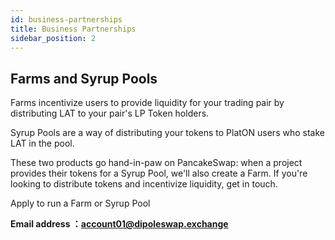 ```yaml
---
id: business-partnerships
title: Business Partnerships
sidebar_position: 2
---
```


## Farms and Syrup Pools

Farms incentivize users to provide liquidity for your trading pair by distributing LAT to your pair's LP Token holders.

Syrup Pools are a way of distributing your tokens to PlatON users who stake LAT in the pool.

These two products go hand-in-paw on PancakeSwap: when a project provides their tokens for a Syrup Pool, we'll also create a Farm. If you're looking to distribute tokens and incentivize liquidity, get in touch.

Apply to run a Farm or Syrup Pool

**Email address ：account01@dipoleswap.exchange**
